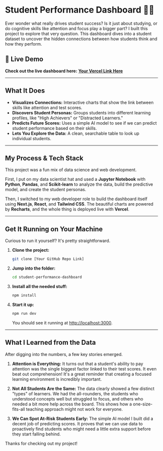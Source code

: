 # Student Performance Dashboard 🧠✨

Ever wonder what really drives student success? Is it just about studying, or do cognitive skills like attention and focus play a bigger part? I built this project to explore that very question. This dashboard dives into a student dataset to uncover the hidden connections between how students think and how they perform.



## 🚀 Live Demo

**Check out the live dashboard here:** [**Your Vercel Link Here**](https://your-project-name.vercel.app)

---
## What It Does

* **Visualizes Connections:** Interactive charts that show the link between skills like attention and test scores.
* **Discovers Student Personas:** Groups students into different learning profiles, like "High Achievers" or "Distracted Learners."
* **Predicts Future Scores:** Uses a simple AI model to see if we can predict student performance based on their skills.
* **Lets You Explore the Data:** A clean, searchable table to look up individual students.

---
## My Process & Tech Stack

This project was a fun mix of data science and web development.

First, I put on my data scientist hat and used a **Jupyter Notebook** with **Python**, **Pandas**, and **Scikit-learn** to analyze the data, build the predictive model, and create the student personas.

Then, I switched to my web developer role to build the dashboard itself using **Next.js**, **React**, and **Tailwind CSS**. The beautiful charts are powered by **Recharts**, and the whole thing is deployed live with **Vercel**.

---
## Get It Running on Your Machine

Curious to run it yourself? It's pretty straightforward.

1.  **Clone the project:**
    ```bash
    git clone [Your GitHub Repo Link]
    ```
2.  **Jump into the folder:**
    ```bash
    cd student-performance-dashboard
    ```
3.  **Install all the needed stuff:**
    ```bash
    npm install
    ```
4.  **Start it up:**
    ```bash
    npm run dev
    ```
    You should see it running at [http://localhost:3000](http://localhost:3000).

---
## What I Learned from the Data

After digging into the numbers, a few key stories emerged.

1.  **Attention is Everything:** It turns out that a student's ability to pay attention was the single biggest factor linked to their test scores. It even beat out comprehension! It's a great reminder that creating a focused learning environment is incredibly important.

2.  **Not All Students Are the Same:** The data clearly showed a few distinct "types" of learners. We had the all-rounders, the students who understood concepts well but struggled to focus, and others who needed a bit more help across the board. This shows how a one-size-fits-all teaching approach might not work for everyone.

3.  **We Can Spot At-Risk Students Early:** The simple AI model I built did a decent job of predicting scores. It proves that we can use data to proactively find students who might need a little extra support before they start falling behind.

Thanks for checking out my project!